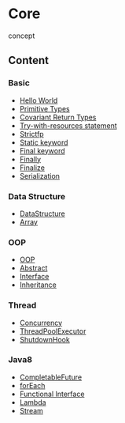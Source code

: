 # Core
concept

## Content
### Basic
- <a href="https://github.com/roat167/core/blob/master/src/io/kapp/core/java/intro/Main.java">Hello World</a>
- <a href="https://github.com/roat167/core/blob/master/src/io/kapp/core/java/basic/PrimitiveType.java">Primitive Types</a>
- <a href="https://github.com/roat167/core/blob/master/src/io/kapp/core/java/basic/CovariantReturnType.java">Covariant Return Types</a>
- <a href="https://github.com/roat167/core/blob/master/src/io/kapp/core/java/basic/TryWithResourceStatement.java">Try-with-resources statement</a>
- <a href="https://github.com/roat167/core/blob/master/src/io/kapp/core/java/basic/StrictfpKeyword.java">Strictfp</a>
- <a href="https://github.com/roat167/core/blob/master/src/io/kapp/core/java/basic/Static.java">Static keyword</a>
- <a href="https://github.com/roat167/core/blob/master/src/io/kapp/core/java/basic/Final.java">Final keyword</a>
- <a href="https://github.com/roat167/core/blob/master/src/io/kapp/core/java/basic/Finally.java">Finally</a>
- <a href="https://github.com/roat167/core/blob/master/src/io/kapp/core/java/basic/Finalize.java">Finalize</a>
- <a href="https://github.com/roat167/core/blob/master/src/io/kapp/core/java/basic/SerializationExample.java">Serialization</a>

### Data Structure
- <a href="https://github.com/roat167/core/tree/master/src/io/kapp/core/java/datastructure">DataStructure</a>
- <a href="https://github.com/roat167/core/blob/master/src/io/kapp/core/java/datastructure/ArrayExample.java">Array</a>

### OOP
- <a href="https://github.com/roat167/core/tree/master/src/io/kapp/core/java/oop">OOP</a>
- <a href="https://github.com/roat167/core/blob/master/src/io/kapp/core/java/oop/MyAbstract.java">Abstract</a>
- <a href="https://github.com/roat167/core/blob/master/src/io/kapp/core/java/oop/MyInterface.java">Interface</a>
- <a href="https://github.com/roat167/core/blob/master/src/io/kapp/core/java/oop/Inheritance.java">Inheritance</a>


### Thread
- <a href="https://github.com/roat167/core/tree/master/src/io/kapp/core/java/concurrency">Concurrency</a>
- <a href="https://github.com/roat167/core/blob/master/src/io/kapp/core/java/concurrency/Executors.java">ThreadPoolExecutor</a>
- <a href="https://github.com/roat167/core/blob/master/src/io/kapp/core/java/concurrency/ShutdownHookExample.java">ShutdownHook</a>

### Java8
- <a href="https://github.com/roat167/core/blob/master/src/io/kapp/core/java8/FutureExample.java">CompletableFuture</a>
- <a href="https://github.com/roat167/core/blob/master/src/io/kapp/core/java8/ForEachExample.java">forEach</a>
- <a href="https://github.com/roat167/core/tree/master/src/io/kapp/core/java8/functionalinterface">Functional Interface</a>
- <a href="https://github.com/roat167/core/tree/master/src/io/kapp/core/java8/lambdas">Lambda</a>
- <a href="https://github.com/roat167/core/tree/master/src/io/kapp/core/java8/stream">Stream</a>
